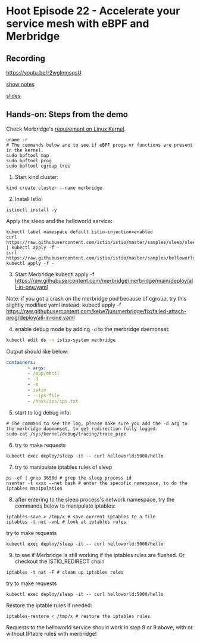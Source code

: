 # Hoot Episode 22 - Accelerate your service mesh with eBPF and Merbridge

## Recording ##
 https://youtu.be/r2wgInmsqsU

[show notes](SHOWNOTES.md)

[slides](merbridge.pdf)

## Hands-on: Steps from the demo

Check Merbridge's [requirement on Linux Kernel](https://github.com/merbridge/merbridge/#install).

```
uname -r
# The commands below are to see if eBPF progs or functions are present in the kernel.
sudo bpftool map
sudo bpftool prog
sudo bpftool cgroup tree
```

1. Start kind cluster: 

```
kind create cluster --name merbridge
```

2. Install Istio:

```
istioctl install -y
```

Apply the sleep and the helloworld service:

```
kubectl label namespace default istio-injection=enabled
curl https://raw.githubusercontent.com/istio/istio/master/samples/sleep/sleep.yaml | kubectl apply -f -
curl https://raw.githubusercontent.com/istio/istio/master/samples/helloworld/helloworld.yaml| kubectl apply -f -
```

3. Start Merbridge
kubectl apply -f https://raw.githubusercontent.com/merbridge/merbridge/main/deploy/all-in-one.yaml

Note: if you got a crash on the merbridge pod because of cgroup, try this slightly modified yaml instead:  kubectl apply -f https://raw.githubusercontent.com/kebe7jun/merbridge/fix/failed-attach-prog/deploy/all-in-one.yaml

4. enable debug mode by adding `-d` to the merbridge daemonset:

```bash
kubectl edit ds -n istio-system merbridge
```

Output should like below:

```yaml
containers:
        - args:
        - /app/mbctl
        - -d
        - -m
        - istio
        - --ips-file
        - /host/ips/ips.txt
```

5. start to log debug info:

```
# The command to see the log, please make sure you add the -d arg to the merbridge daemonset, to get redirection fully logged.
sudo cat /sys/kernel/debug/tracing/trace_pipe
```

6. try to make requests

```
kubectl exec deploy/sleep -it -- curl helloworld:5000/hello
```

7. try to manipulate iptables rules of sleep

```
ps -ef | grep 3650d # grep the sleep process id
nsenter -t xxxx --net bash # enter the specific namespace, to do the iptables manipulation
```

8. after entering to the sleep process's network namespace, try the commands below to manipulate iptables:

```
iptables-save > /tmp/x # save current iptables to a file
iptables -t nat -vnL # look at iptables rules
```

try to make requests

```
kubectl exec deploy/sleep -it -- curl helloworld:5000/hello
```

9. to see if Merbridge is still working if the iptables rules are flushed. Or checkout the ISTIO_REDIRECT chain

```
iptables -t nat -F # clean up iptables rules
```

try to make requests

```
kubectl exec deploy/sleep -it -- curl helloworld:5000/hello
```

Restore the iptable rules if needed:

```
iptables-restore < /tmp/x # restore the iptables rules
```

Requests to the helloworld service should work in step 8 or 9 above, with or without IPtable rules with merbridge!